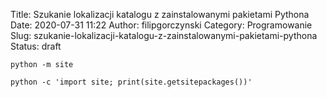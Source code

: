 Title: Szukanie lokalizacji katalogu z zainstalowanymi pakietami Pythona
Date: 2020-07-31 11:22
Author: filipgorczynski
Category: Programowanie
Slug: szukanie-lokalizacji-katalogu-z-zainstalowanymi-pakietami-pythona
Status: draft

`python -m site`

`python -c 'import site; print(site.getsitepackages())'`

 
